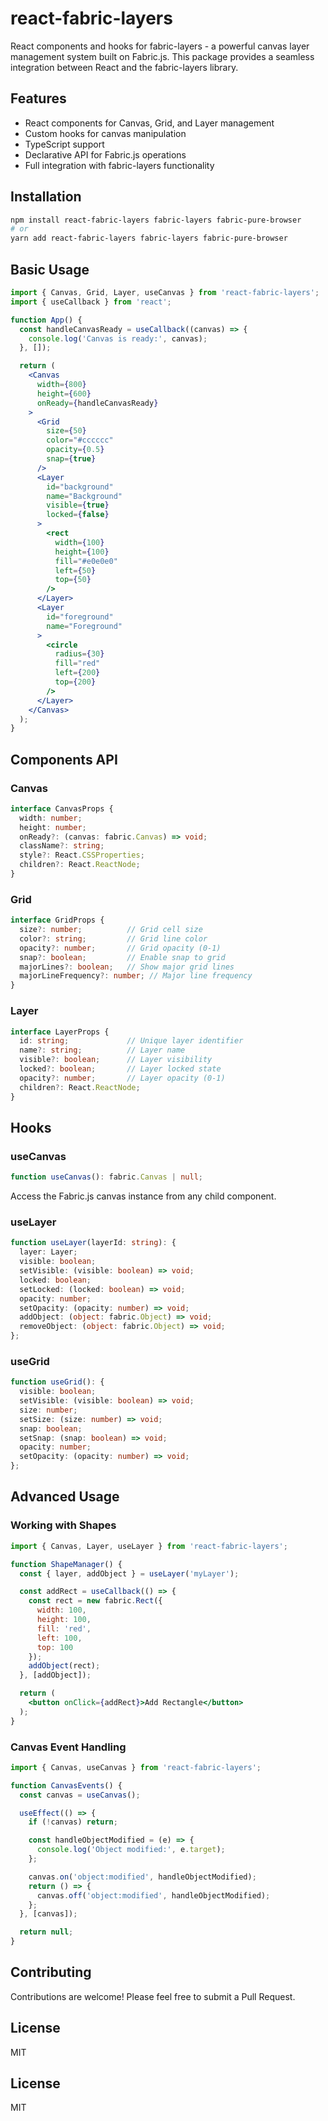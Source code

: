 # react-fabric-layers

React components and hooks for fabric-layers - a powerful canvas layer management system built on Fabric.js. This package provides a seamless integration between React and the fabric-layers library.

## Features

- React components for Canvas, Grid, and Layer management
- Custom hooks for canvas manipulation
- TypeScript support
- Declarative API for Fabric.js operations
- Full integration with fabric-layers functionality

## Installation

```bash
npm install react-fabric-layers fabric-layers fabric-pure-browser
# or
yarn add react-fabric-layers fabric-layers fabric-pure-browser
```

## Basic Usage

```jsx
import { Canvas, Grid, Layer, useCanvas } from 'react-fabric-layers';
import { useCallback } from 'react';

function App() {
  const handleCanvasReady = useCallback((canvas) => {
    console.log('Canvas is ready:', canvas);
  }, []);

  return (
    <Canvas 
      width={800} 
      height={600}
      onReady={handleCanvasReady}
    >
      <Grid 
        size={50} 
        color="#cccccc" 
        opacity={0.5}
        snap={true}
      />
      <Layer 
        id="background"
        name="Background"
        visible={true}
        locked={false}
      >
        <rect 
          width={100} 
          height={100} 
          fill="#e0e0e0"
          left={50}
          top={50}
        />
      </Layer>
      <Layer 
        id="foreground"
        name="Foreground"
      >
        <circle 
          radius={30}
          fill="red"
          left={200}
          top={200}
        />
      </Layer>
    </Canvas>
  );
}
```

## Components API

### Canvas
```typescript
interface CanvasProps {
  width: number;
  height: number;
  onReady?: (canvas: fabric.Canvas) => void;
  className?: string;
  style?: React.CSSProperties;
  children?: React.ReactNode;
}
```

### Grid
```typescript
interface GridProps {
  size?: number;          // Grid cell size
  color?: string;         // Grid line color
  opacity?: number;       // Grid opacity (0-1)
  snap?: boolean;         // Enable snap to grid
  majorLines?: boolean;   // Show major grid lines
  majorLineFrequency?: number; // Major line frequency
}
```

### Layer
```typescript
interface LayerProps {
  id: string;             // Unique layer identifier
  name?: string;          // Layer name
  visible?: boolean;      // Layer visibility
  locked?: boolean;       // Layer locked state
  opacity?: number;       // Layer opacity (0-1)
  children?: React.ReactNode;
}
```

## Hooks

### useCanvas
```typescript
function useCanvas(): fabric.Canvas | null;
```
Access the Fabric.js canvas instance from any child component.

### useLayer
```typescript
function useLayer(layerId: string): {
  layer: Layer;
  visible: boolean;
  setVisible: (visible: boolean) => void;
  locked: boolean;
  setLocked: (locked: boolean) => void;
  opacity: number;
  setOpacity: (opacity: number) => void;
  addObject: (object: fabric.Object) => void;
  removeObject: (object: fabric.Object) => void;
};
```

### useGrid
```typescript
function useGrid(): {
  visible: boolean;
  setVisible: (visible: boolean) => void;
  size: number;
  setSize: (size: number) => void;
  snap: boolean;
  setSnap: (snap: boolean) => void;
  opacity: number;
  setOpacity: (opacity: number) => void;
};
```

## Advanced Usage

### Working with Shapes
```jsx
import { Canvas, Layer, useLayer } from 'react-fabric-layers';

function ShapeManager() {
  const { layer, addObject } = useLayer('myLayer');

  const addRect = useCallback(() => {
    const rect = new fabric.Rect({
      width: 100,
      height: 100,
      fill: 'red',
      left: 100,
      top: 100
    });
    addObject(rect);
  }, [addObject]);

  return (
    <button onClick={addRect}>Add Rectangle</button>
  );
}
```

### Canvas Event Handling
```jsx
import { Canvas, useCanvas } from 'react-fabric-layers';

function CanvasEvents() {
  const canvas = useCanvas();

  useEffect(() => {
    if (!canvas) return;

    const handleObjectModified = (e) => {
      console.log('Object modified:', e.target);
    };

    canvas.on('object:modified', handleObjectModified);
    return () => {
      canvas.off('object:modified', handleObjectModified);
    };
  }, [canvas]);

  return null;
}
```

## Contributing

Contributions are welcome! Please feel free to submit a Pull Request.

## License

MIT

## License

MIT
